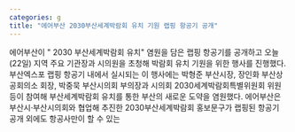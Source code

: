 ```yaml
---
categories: g
title: "에어부산 2030부산세계박람회 유치 기원 랩핑 항공기 공개"
---
```

에어부산이 " 2030 부산세계박람회 유치" 염원을 담은 랩핑 항공기를 공개하고 오늘(22일) 지역 주요 기관장과 시의원을 초청해 박람회 유치 기원을 위한 행사를 진행했다. 부산엑스포 랩핑 항공기 내에서 실시되는 이 행사에는 박형준 부산시장, 장인화 부산상공회의소 회장, 박중묵 부산시의회 부의장과 시의회 2030세계박람회특별위원회 위원 등이 참여해 부산세계박람회 유치를 통한 부산의 새로운 도약을 염원했다. 에어부산은 부산시·부산시의회와 협업해 추진한 2030부산세계박람회 홍보문구가 랩핑된 항공기 공개 외에도 항공사만이 할 수 있는